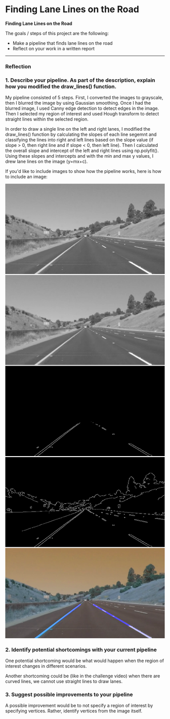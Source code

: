 # **Finding Lane Lines on the Road** 


**Finding Lane Lines on the Road**

The goals / steps of this project are the following:
* Make a pipeline that finds lane lines on the road
* Reflect on your work in a written report


[//]: # (Image References)

[image1]: ./examples/grayscale.jpg "Grayscale"
[image2]: ./gray_image.png "GrayImage"
[image3]: ./blurred_image.png "BlurImage"
[image4]: ./masked_image.png "MaskedImage"
[image5]: ./cedges_image.png "CannyImage"
[image6]: ./line_image.png "LineImage"

---

### Reflection

### 1. Describe your pipeline. As part of the description, explain how you modified the draw_lines() function.

My pipeline consisted of 5 steps. First, I converted the images to grayscale, then I blurred the image by using Gaussian smoothing. Once I had the blurred image, I used Canny edge detection to detect edges in the image. Then I selected my region of interest and used Hough transform to detect straight lines within the selected region. 

In order to draw a single line on the left and right lanes, I modified the draw_lines() function by calculating the slopes of each line segemnt and classifying the lines into right and left lines based on the slope value (if slope > 0, then right line and if slope < 0, then left line). Then I calculated the overall slope and intercept of the left and right lines using np.polyfit(). Using these slopes and intercepts and with the min and max y values, I drew lane lines on the image (y=mx+c).

If you'd like to include images to show how the pipeline works, here is how to include an image: 

![alt text][image2]![alt text][image3]
![alt text][image4]![alt text][image5]
![alt text][image6]


### 2. Identify potential shortcomings with your current pipeline


One potential shortcoming would be what would happen when the region of interest changes in different scenarios. 

Another shortcoming could be (like in the challenge video) when there are curved lines, we cannot use straight lines to draw lanes.


### 3. Suggest possible improvements to your pipeline

A possible improvement would be to not specify a region of interest by specifying vertices. Rather, identify vertices from the image itself.



